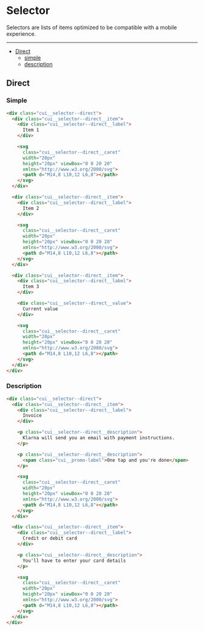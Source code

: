 # Selector

Selectors are lists of items optimized to be compatible with a mobile experience.

___

- [Direct](#Selector/direct)
  - [simple](#Selector/direct/simple)
  - [description](#Selector/direct/description)

<a name="Selector/direct"></a>
## Direct

<a name="Selector/direct/simple"></a>
### Simple

```html
<div class="cui__selector--direct">
  <div class="cui__selector--direct__item">
    <div class="cui__selector--direct__label">
      Item 1
    </div>

    <svg
      class="cui__selector--direct__caret"
      width="20px"
      height="20px" viewBox="0 0 20 20"
      xmlns="http://www.w3.org/2000/svg">
      <path d="M14,8 L10,12 L6,8"></path>
    </svg>
  </div>

  <div class="cui__selector--direct__item">
    <div class="cui__selector--direct__label">
      Item 2
    </div>

    <svg
      class="cui__selector--direct__caret"
      width="20px"
      height="20px" viewBox="0 0 20 20"
      xmlns="http://www.w3.org/2000/svg">
      <path d="M14,8 L10,12 L6,8"></path>
    </svg>
  </div>

  <div class="cui__selector--direct__item">
    <div class="cui__selector--direct__label">
      Item 3
    </div>

    <div class="cui__selector--direct__value">
      Current value
    </div>

    <svg
      class="cui__selector--direct__caret"
      width="20px"
      height="20px" viewBox="0 0 20 20"
      xmlns="http://www.w3.org/2000/svg">
      <path d="M14,8 L10,12 L6,8"></path>
    </svg>
  </div>
</div>
```

<a name="Selector/direct/description"></a>
### Description

```html
<div class="cui__selector--direct">
  <div class="cui__selector--direct__item">
    <div class="cui__selector--direct__label">
      Invoice
    </div>

    <p class="cui__selector--direct__description">
      Klarna will send you an email with payment instructions.
    </p>

    <p class="cui__selector--direct__description">
      <span class="cui__promo-label">One tap and you're done</span>
    </p>

    <svg
      class="cui__selector--direct__caret"
      width="20px"
      height="20px" viewBox="0 0 20 20"
      xmlns="http://www.w3.org/2000/svg">
      <path d="M14,8 L10,12 L6,8"></path>
    </svg>
  </div>

  <div class="cui__selector--direct__item">
    <div class="cui__selector--direct__label">
      Credit or debit card
    </div>

    <p class="cui__selector--direct__description">
      You'll have to enter your card details
    </p>

    <svg
      class="cui__selector--direct__caret"
      width="20px"
      height="20px" viewBox="0 0 20 20"
      xmlns="http://www.w3.org/2000/svg">
      <path d="M14,8 L10,12 L6,8"></path>
    </svg>
  </div>
</div>
```
